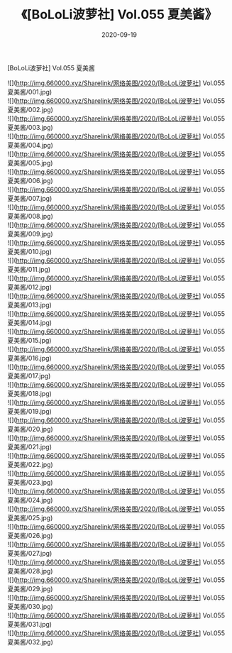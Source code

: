 ﻿---
layout: post
title:  《[BoLoLi波萝社] Vol.055 夏美酱》
date:   2020-09-19
img: http://img.660000.xyz/Sharelink/网络美图/2020/[BoLoLi波萝社] Vol.055 夏美酱/000.jpg
categories: [美女, 清纯, 唯美]
---

[BoLoLi波萝社] Vol.055 夏美酱

  ![](http://img.660000.xyz/Sharelink/网络美图/2020/[BoLoLi波萝社] Vol.055 夏美酱/001.jpg) <br> ![](http://img.660000.xyz/Sharelink/网络美图/2020/[BoLoLi波萝社] Vol.055 夏美酱/002.jpg) <br> ![](http://img.660000.xyz/Sharelink/网络美图/2020/[BoLoLi波萝社] Vol.055 夏美酱/003.jpg) <br> ![](http://img.660000.xyz/Sharelink/网络美图/2020/[BoLoLi波萝社] Vol.055 夏美酱/004.jpg) <br> ![](http://img.660000.xyz/Sharelink/网络美图/2020/[BoLoLi波萝社] Vol.055 夏美酱/005.jpg) <br> ![](http://img.660000.xyz/Sharelink/网络美图/2020/[BoLoLi波萝社] Vol.055 夏美酱/006.jpg) <br> ![](http://img.660000.xyz/Sharelink/网络美图/2020/[BoLoLi波萝社] Vol.055 夏美酱/007.jpg) <br> ![](http://img.660000.xyz/Sharelink/网络美图/2020/[BoLoLi波萝社] Vol.055 夏美酱/008.jpg) <br> ![](http://img.660000.xyz/Sharelink/网络美图/2020/[BoLoLi波萝社] Vol.055 夏美酱/009.jpg) <br> ![](http://img.660000.xyz/Sharelink/网络美图/2020/[BoLoLi波萝社] Vol.055 夏美酱/010.jpg) <br> ![](http://img.660000.xyz/Sharelink/网络美图/2020/[BoLoLi波萝社] Vol.055 夏美酱/011.jpg) <br> ![](http://img.660000.xyz/Sharelink/网络美图/2020/[BoLoLi波萝社] Vol.055 夏美酱/012.jpg) <br> ![](http://img.660000.xyz/Sharelink/网络美图/2020/[BoLoLi波萝社] Vol.055 夏美酱/013.jpg) <br> ![](http://img.660000.xyz/Sharelink/网络美图/2020/[BoLoLi波萝社] Vol.055 夏美酱/014.jpg) <br> ![](http://img.660000.xyz/Sharelink/网络美图/2020/[BoLoLi波萝社] Vol.055 夏美酱/015.jpg) <br> ![](http://img.660000.xyz/Sharelink/网络美图/2020/[BoLoLi波萝社] Vol.055 夏美酱/016.jpg) <br> ![](http://img.660000.xyz/Sharelink/网络美图/2020/[BoLoLi波萝社] Vol.055 夏美酱/017.jpg) <br> ![](http://img.660000.xyz/Sharelink/网络美图/2020/[BoLoLi波萝社] Vol.055 夏美酱/018.jpg) <br> ![](http://img.660000.xyz/Sharelink/网络美图/2020/[BoLoLi波萝社] Vol.055 夏美酱/019.jpg) <br> ![](http://img.660000.xyz/Sharelink/网络美图/2020/[BoLoLi波萝社] Vol.055 夏美酱/020.jpg) <br> ![](http://img.660000.xyz/Sharelink/网络美图/2020/[BoLoLi波萝社] Vol.055 夏美酱/021.jpg) <br> ![](http://img.660000.xyz/Sharelink/网络美图/2020/[BoLoLi波萝社] Vol.055 夏美酱/022.jpg) <br> ![](http://img.660000.xyz/Sharelink/网络美图/2020/[BoLoLi波萝社] Vol.055 夏美酱/023.jpg) <br> ![](http://img.660000.xyz/Sharelink/网络美图/2020/[BoLoLi波萝社] Vol.055 夏美酱/024.jpg) <br> ![](http://img.660000.xyz/Sharelink/网络美图/2020/[BoLoLi波萝社] Vol.055 夏美酱/025.jpg) <br> ![](http://img.660000.xyz/Sharelink/网络美图/2020/[BoLoLi波萝社] Vol.055 夏美酱/026.jpg) <br> ![](http://img.660000.xyz/Sharelink/网络美图/2020/[BoLoLi波萝社] Vol.055 夏美酱/027.jpg) <br> ![](http://img.660000.xyz/Sharelink/网络美图/2020/[BoLoLi波萝社] Vol.055 夏美酱/028.jpg) <br> ![](http://img.660000.xyz/Sharelink/网络美图/2020/[BoLoLi波萝社] Vol.055 夏美酱/029.jpg) <br> ![](http://img.660000.xyz/Sharelink/网络美图/2020/[BoLoLi波萝社] Vol.055 夏美酱/030.jpg) <br> ![](http://img.660000.xyz/Sharelink/网络美图/2020/[BoLoLi波萝社] Vol.055 夏美酱/031.jpg) <br> ![](http://img.660000.xyz/Sharelink/网络美图/2020/[BoLoLi波萝社] Vol.055 夏美酱/032.jpg) <br>